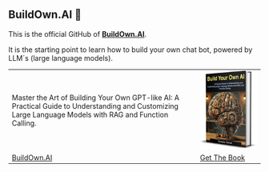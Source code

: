 ## BuildOwn.AI 👋

This is the official GitHub of **[BuildOwn.AI](https://buildown.ai)**.

It is the starting point to learn how to build your own chat bot, powered by LLM´s (large language models).  

|   |   |
|---|---|
| Master the Art of Building Your Own GPT-like AI: A Practical Guide to Understanding and Customizing Large Language Models with RAG and Function Calling. | [![BuildOwn.AI](book.png)](https://buildown.ai) |
| [BuildOwn.AI](https://buildown.ai) | [Get The Book](https://buildown.ai/book/buy) |
